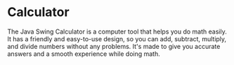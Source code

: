 # Calculator
The Java Swing Calculator is a computer tool that helps you do math easily. It has a friendly and easy-to-use design, so you can add, subtract, multiply, and divide numbers without any problems. It's made to give you accurate answers and a smooth experience while doing math.
